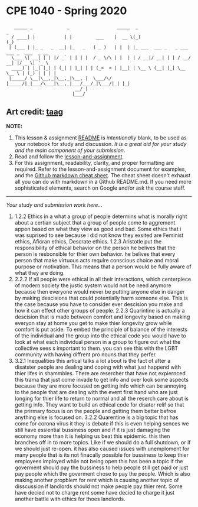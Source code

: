 # CPE 1040 - Spring 2020

```
   _____ _             _                  _____  _                        _             
  / ____| |           | |         ___    |  __ \(_)                      (_)            
 | (___ | |_ _   _  __| |_   _   ( _ )   | |  | |_ ___  ___ _   _ ___ ___ _  ___  _ __  
  \___ \| __| | | |/ _` | | | |  / _ \/\ | |  | | / __|/ __| | | / __/ __| |/ _ \| '_ \ 
  ____) | |_| |_| | (_| | |_| | | (_>  < | |__| | \__ \ (__| |_| \__ \__ \ | (_) | | | |
 |_____/ \__|\__,_|\__,_|\__, |  \___/\/ |_____/|_|___/\___|\__,_|___/___/_|\___/|_| |_|
                          __/ |                                                         
                         |___/                                                                                                                                                                             
```

Art credit: [taag](http://patorjk.com/software/taag/#p=display&f=Big&t=Study%20%26%20Discussion)
---

**NOTE:** 
1. This lesson & assignment [README](README.md) is _intentionally_ blank, to be used as your notebook for study and discussion. _It is a great aid for your study and the main component of your submission._
2. Read and follow the [lesson-and-assignment](lesson-and-assignment.md).
3. For this assignment, readability, clarity, and proper formatting are required. Refer to the lesson-and-assignment document for examples, and the [Github markdown cheat sheet](https://github.com/adam-p/markdown-here/wiki/Markdown-Cheatsheet). The cheat sheet doesn't exhaust all you can do with markdown in a Github README.md. If you need more sophisticated elements, search on Google and/or ask the course staff.
---
_Your study and submission work here..._
1. 1.2.2 Ethics in a what a group of people determins what is morally right about a certian subject that a group of people come to aggrement appon based on what they view as good and bad. Some ethics that i was suprised to see because i did not know they exsited are Feminist ethics, Aficran ethics, Descrate ethics. 
1.2.3 Aristotle put the responsibility of ethical behavior on the person he belives that the person is resbonsible for thier own behavior. he belives that every person that make virtuous acts require conscious choice and moral purpose or motivation. This means that a person would be fully aware of what they are doing.
2. 2.2.2 If all people were ethical in all their interactions, which centerpiece of modern society the justic system would not be need anymore because then everyone would never be putting anyone else in danger by making descisions that could potentially harm someone else. This is the case because you have to consider ever descision you make and how it can effect other groups of people.
2.2.3 Quarintine is actually a descision that is made between comfort and longevity based on making everyon stay at home you get to make thier longevity grow while comfort is put aside. To embed the principle of balance of the interests of the individual and the group into the ethical code you would have to look at what each individual person in a group to figure out what the collective sees s important to them. you can see this with the LGBT community with having diffrent pro nouns that they perfer.
3. 3.2.1 Inequalities this artical talks a lot about is the fact of after a disatster people are dealing and coping with what just happend with thier lifes in shammbles. There are resercher that have not expiernced this trama that just come invade to get info and over look some aspects because they are more focused on getting info which can be annoying to the people that are dealing with the event first hand who are just longing for thier life to return to normal and all the reserch care about is getting info. They want to build an ethical code for disater relif so that the prirmary focus is on the people and getting them better befroe anything else is focused on. 
3.2.2 Quarentine is a big topic that has come for corona virus it they is debate if this is even helping sences we still have essiential bussiness open and if it is just damaging the economy more than it is helping us beat this epidemic. this then branches off in to more topics. Like if we should do a full shutdown, or if we should just re-open. it has also caused issues with unemploment for many people that is its not finacally possible for bussiness to keep thier employees imployed while not being open this has been a topic if the goverment should pay the bussiness to help people still get paid or just pay people which the goverment chose to pay the people. Which is also making another propblem for rent which is causing another topic of disscussion if landlords should not make people pay thier rent. Some have decied not to charge rent some have decied to charge it just another battle with ethics for thoes landlords. 

